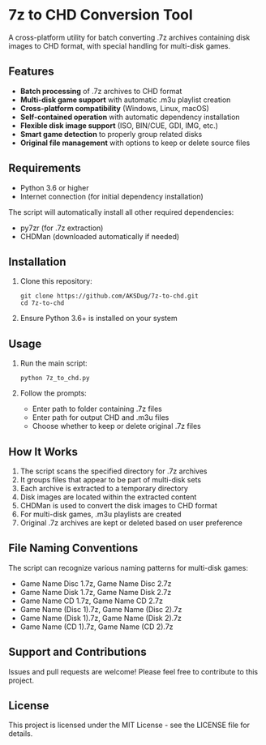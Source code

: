 # 7z to CHD Conversion Tool

A cross-platform utility for batch converting .7z archives containing disk images to CHD format, with special handling for multi-disk games.

## Features

- **Batch processing** of .7z archives to CHD format
- **Multi-disk game support** with automatic .m3u playlist creation
- **Cross-platform compatibility** (Windows, Linux, macOS)
- **Self-contained operation** with automatic dependency installation
- **Flexible disk image support** (ISO, BIN/CUE, GDI, IMG, etc.)
- **Smart game detection** to properly group related disks
- **Original file management** with options to keep or delete source files

## Requirements

- Python 3.6 or higher
- Internet connection (for initial dependency installation)

The script will automatically install all other required dependencies:
- py7zr (for .7z extraction)
- CHDMan (downloaded automatically if needed)

## Installation

1. Clone this repository:
   ```
   git clone https://github.com/AKSDug/7z-to-chd.git
   cd 7z-to-chd
   ```

2. Ensure Python 3.6+ is installed on your system

## Usage

1. Run the main script:
   ```
   python 7z_to_chd.py
   ```

2. Follow the prompts:
   - Enter path to folder containing .7z files
   - Enter path for output CHD and .m3u files
   - Choose whether to keep or delete original .7z files

## How It Works

1. The script scans the specified directory for .7z archives
2. It groups files that appear to be part of multi-disk sets
3. Each archive is extracted to a temporary directory
4. Disk images are located within the extracted content
5. CHDMan is used to convert the disk images to CHD format
6. For multi-disk games, .m3u playlists are created
7. Original .7z archives are kept or deleted based on user preference

## File Naming Conventions

The script can recognize various naming patterns for multi-disk games:

- Game Name Disc 1.7z, Game Name Disc 2.7z
- Game Name Disk 1.7z, Game Name Disk 2.7z
- Game Name CD 1.7z, Game Name CD 2.7z
- Game Name (Disc 1).7z, Game Name (Disc 2).7z
- Game Name (Disk 1).7z, Game Name (Disk 2).7z
- Game Name (CD 1).7z, Game Name (CD 2).7z

## Support and Contributions

Issues and pull requests are welcome! Please feel free to contribute to this project.

## License

This project is licensed under the MIT License - see the LICENSE file for details.
